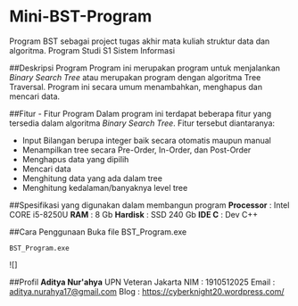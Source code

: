 # Mini-BST-Program
Program BST sebagai project tugas akhir mata kuliah struktur data dan algoritma. Program Studi S1 Sistem Informasi

##Deskripsi Program
Program ini merupakan program untuk menjalankan *Binary Search Tree* atau merupakan program dengan algoritma Tree Traversal. Program ini secara umum menambahkan, menghapus dan mencari data.

##Fitur - Fitur Program
Dalam program ini terdapat beberapa fitur yang tersedia dalam algoritma *Binary Search Tree*. Fitur tersebut diantaranya:
* Input Bilangan berupa integer baik secara otomatis maupun manual
* Menampilkan tree secara Pre-Order, In-Order, dan Post-Order
* Menghapus data yang dipilih
* Mencari data
* Menghitung data yang ada dalam tree
* Menghitung kedalaman/banyaknya level tree

##Spesifikasi yang digunakan dalam membangun program
**Processor**  : Intel CORE i5-8250U
**RAM**        : 8 Gb
**Hardisk**    : SSD 240 Gb
**IDE C**      : Dev C++

##Cara Penggunaan
Buka file BST_Program.exe
```
BST_Program.exe
```
![]



##Profil
**Aditya Nur'ahya**
UPN Veteran Jakarta
NIM     : 1910512025
Email   : aditya.nurahya17@gmail.com
Blog    : https://cyberknight20.wordpress.com/
